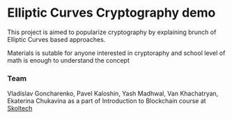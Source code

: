 # Elliptic Curves Cryptography demo

This project is aimed to popularize cryptography by explaining brunch of Elliptic Curves based approaches.

Materials is sutable for anyone interested in cryptoraphy and school level of math is enough to understand the concept

### Team

Vladislav Goncharenko, Pavel Kaloshin, Yash Madhwal, Van Khachatryan, Ekaterina Chukavina as a part of Introduction to Blockchain course at [Skoltech](skoltech.ru)